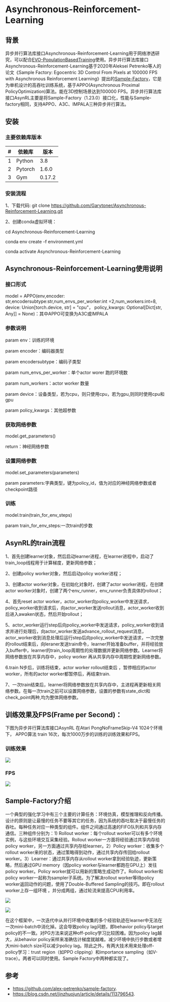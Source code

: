 #  Asynchronous-Reinforcement-Learning


## 背景
异步并行算法库接口Asynchronous-Reinforcement-Learning用于网络渗透研究，可以配合[EVO-PopulationBasedTraining](https://github.com/yyzpiero/EVO-PopulationBasedTraining)使用。异步并行算法库接口Asynchronous-Reinforcement-Learning基于2020年Aleksei Petrenko等人的论文《Sample Factory: Egocentric 3D Control From Pixels at 100000 FPS with Asynchronous Reinforcement Learning》提出的[Sample-Factory](https://github.com/alex-petrenko/sample-factory)，它是为单机设计的高吞吐训练系统，基于APPO(Asynchronous Proximal PolicyOptimization)算法。能在3D控制场景达到100000 FPS。异步并行算法库接口AsynRL主要是将Sample-Factory（1.23.0）接口化，性能与Sample-factory相同，支持APPO、A3C、IMPALA三种异步并行算法。

## 安装
### 主要依赖库版本
| #    | 依赖库 | 版本   | 
| ---- | ------ | ------| 
| 1    | Python | 3.8   | 
| 2    | Pytorch| 1.6.0 |
| 3    | Gym    | 0.17.2|

### 安装流程

1、下载代码: git clone https://github.com/Garytoner/Asynchronous-Reinforcement-Learning.git

2、创建conda虚拟环境：

cd Asynchronous-Reinforcement-Learning

conda env create -f environment.yml

conda activate Asynchronous-Reinforcement-Learning

## Asynchronous-Reinforcement-Learning使用说明

### 接口形式

model = APPO(env,encoder: str,encodersubtype:str,num_envs_per_worker:int =2,num_workers:int=8,  device: Union[torch.device, str] = "cpu"， policy_kwargs: Optional[Dict[str, Any]] = None)：其中APPO可变换为A3C或IMPALA

### 参数说明

param env：训练的环境

param encoder：编码器类型

param encodersubtype：编码子类型

param num_envs_per_worker：单个actor worer 跑的环境数

param num_workers：actor worker 数量

param device：设备类型，若为cpu，则只使用cpu，若为gpu,则同时使用cpu和gpu

param policy_kwargs：其他超参数 

### 获取网络参数

model.get_parameters()

return：神经网络参数

### 设置网络参数

model.set_parameters(parameters)

param parameters:字典类型，键为policy_id，值为对应的神经网络参数或者checkpoint路径

### 训练

model.train(train_for_env_steps)

param train_for_env_steps:一次train的步数 


## AsynRL的train流程

1、首先创建learner对象，然后启动learner进程，在learner进程中，启动了train_loop线程用于计算梯度，更新网络参数；

2、创建policy worker对象，然后启动policy worker进程；

3、创建actor worker对象，在初始化对象时，创建了actor worker进程，在创建actor worker对象时，创建了两个env_runner，env_runner负责具体的rollout；

4、首先reset  actor worker，actor_worker向policy_worker中发送请求，policy_worker收到请求后，向actor_worker发送rollout消息，actor_worker收到后进入awaken状态，然后开始rollout；

5、actor_worker运行step后向policy_worker中发送请求，policy_worker收到请求并进行处理后，向actor_worker发送advance_rollout_request消息，actor_worker收到消息处理后运行step后向policy_worker中发送请求，一次完整的rollout结束后，向leraner发送train命令，learner开始准备buffer，并将经验放入buffer中，learner的train_loop周期性的处理数据并更新网络参数。Learner将网络参数放在共享内存中，policy worker 再从共享内存中周期性更新网络参数。

6.train N步后，训练将结束，actor worker  rollout结束后 ，暂停相应的actor worker，所有的actor worker都暂停后，再结束train.

7、一次train结束后，learner将网络参数放在共享内存中，主进程再更新相关网络参数。在每一次train之前可以设置网络参数，设置的参数有state_dict和check_point两种,均为整体网络参数。

## 训练效果及FPS(Frame per Second)：

下图为异步并行算法库接口AsynRL 在Atari PongNoFrameSkip-V4 1024个环境下， APPO算法 train 16次，每次1000万步的训练的训练效果和FPS。

### 训练效果

<p>
    <img src="./images/image3.png"/>
</p>

### FPS

<p>
     <img src="./images/image4.png"/>
</p>

## Sample-Factory介绍

一个典型的强化学习中有三个主要的计算任务：环境仿真，模型推理和反向传播。设计的原则是让最慢的任务不要等其它的任务，因为系统的吞吐取决于最慢任务的吞吐。每种任务对应一种类型的组件。组件之间通过高速的FIFO队列和共享内存通信。三种组件分别为：1) Rollout worker：每个rollout worker可以有多个环境实例，与这些环境交互采集经验。Rollout worker一方面将经验通过共享内存给policy worker，另一方面通过共享内存给learner。2）Policy worker：收集多个rollout worker来的状态，通过策略得到动作，通过共享内存传回给rollout worker。3）Learner：通过共享内存从rollout worker拿到经验轨迹，更新策略，然后通过GPU memory（因policy worker与learner都跑在GPU上）发往policy worker。Policy worker就可以用新的策略生成动作了。Rollout worker和policy worker一起称为sampler子系统。为了解决rollout worker等待policy worker返回动作的问题，使用了Double-Buffered Sampling的技巧。即在rollout worker上存一组环境 ，并分成两组，通过轮流来提高CPU利用率。

<p>
    <img src="./images/image1.png"/>
</p>

<p>
    <img src="./images/image2.png"/>
</p>


在这个框架中，一次迭代中从并行环境中收集的多个经验轨迹在learner中无法在一次mini-batch中消化掉。这会导致policy lag问题，即behavior policy与target policy的不一致。对PG方法来说这种off-policy学习比较困难。因为policy lag越大，从behavior policy采样来准确估计梯度就越难。减少环境中执行步数或者增大mini-batch size可以减少policy lag。除此之外，有两大技术用来处理off-policy学习：trust region（如PPO clipping）和importance sampling（如V-trace）。两者可以同时使用。Sample Factory中两种都实现了。
## 参考
- https://github.com/alex-petrenko/sample-factory.
- https://blog.csdn.net/jinzhuojun/article/details/113796543.
